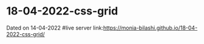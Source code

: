 # 18-04-2022-css-grid
Dated on 14-04-2022
#live server link:https://monia-bilashi.github.io/18-04-2022-css-grid/
